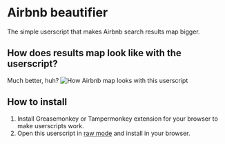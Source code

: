 # Airbnb beautifier
The simple userscript that makes Airbnb search results map bigger.

## How does results map look like with the userscript? ##
Much better, huh?
![How Airbnb map looks with this userscript](https://dl.dropboxusercontent.com/u/17113606/airbnb-gets-better.png)

## How to install ##
1. Install Greasemonkey or Tampermonkey extension for your browser to make userscripts work.
2. Open this userscript in [raw mode](https://github.com/docomoz/airbnb-beautifier/raw/master/Airbnb%20search%20beautifier.user.js) and install in your browser.
